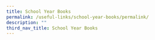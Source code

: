 ```yaml
---
title: School Year Books
permalink: /useful-links/school-year-books/permalink/
description: ""
third_nav_title: School Year Books
---
```

